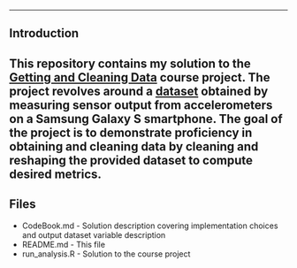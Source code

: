 ----
## Introduction
This repository contains my solution to the [Getting and Cleaning Data](https://class.coursera.org/getdata-009) course project.  The project revolves around a [dataset](http://archive.ics.uci.edu/ml/datasets/Human+Activity+Recognition+Using+Smartphones) obtained by measuring sensor output from accelerometers on a Samsung Galaxy S smartphone.  The goal of the project is to demonstrate proficiency in obtaining and cleaning data by cleaning and reshaping the provided dataset to compute desired metrics. 
----
## Files
* CodeBook.md - Solution description covering implementation choices and output dataset variable description 
* README.md - This file
* run_analysis.R - Solution to the course project

